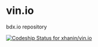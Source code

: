 vin.io
======

bdx.io repository


[ ![Codeship Status for xhanin/vin.io](https://codeship.io/projects/eb8e8650-3458-0132-55d1-5e668f2daa77/status)](https://codeship.io/projects/40748)
